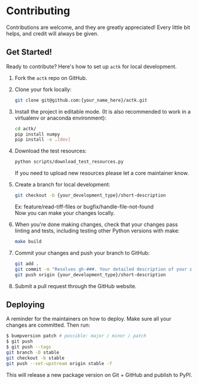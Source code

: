 # Contributing

Contributions are welcome, and they are greatly appreciated! Every little bit
helps, and credit will always be given.

## Get Started!
Ready to contribute? Here's how to set up `actk` for local development.

1. Fork the `actk` repo on GitHub.

1. Clone your fork locally:

    ```bash
    git clone git@github.com:{your_name_here}/actk.git
    ```

1. Install the project in editable mode. (It is also recommended to work in a virtualenv or anaconda environment):

    ```bash
    cd actk/
    pip install numpy
    pip install -e .[dev]
    ```

1. Download the test resources:

    ```bash
    python scripts/download_test_resources.py
    ```

    If you need to upload new resources please let a core maintainer know.

1. Create a branch for local development:

    ```bash
    git checkout -b {your_development_type}/short-description
    ```

    Ex: feature/read-tiff-files or bugfix/handle-file-not-found<br>
    Now you can make your changes locally.

1. When you're done making changes, check that your changes pass linting and
   tests, including testing other Python versions with make:

    ```bash
    make build
    ```

1. Commit your changes and push your branch to GitHub:

    ```bash
    git add .
    git commit -m "Resolves gh-###. Your detailed description of your changes."
    git push origin {your_development_type}/short-description
    ```

1. Submit a pull request through the GitHub website.

## Deploying

A reminder for the maintainers on how to deploy.
Make sure all your changes are committed.
Then run:

```bash
$ bumpversion patch # possible: major / minor / patch
$ git push
$ git push --tags
git branch -D stable
git checkout -b stable
git push --set-upstream origin stable -f
```

This will release a new package version on Git + GitHub and publish to PyPI.
